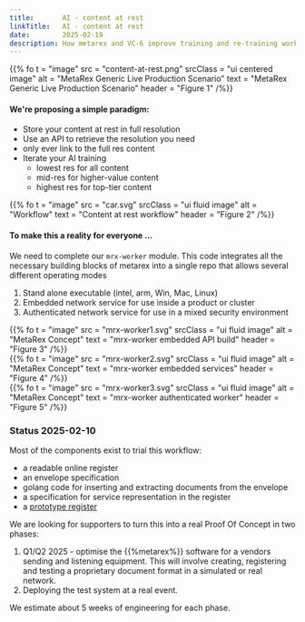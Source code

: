 ```yaml
---
title:       AI - content at rest
linkTitle:   AI - content at rest
date:        2025-02-19
description: How metarex and VC-6 improve training and re-training workflows
---
```


{{% fo
   t = "image"
   src = "content-at-rest.png"
   srcClass = "ui centered image"
   alt = "MetaRex Generic Live Production Scenario"
   text = "MetaRex Generic Live Production Scenario"
   header = "Figure 1"
/%}}

#### We're proposing a simple paradigm:

* Store your content at rest in full resolution
* Use an API to retrieve the resolution you need
* only ever link to the full res content
* Iterate your AI training
  * lowest res for all content
  * mid-res for higher-value content
  * highest res for top-tier content

{{% fo
   t = "image"
   src = "car.svg"
   srcClass = "ui fluid image"
   alt = "Workflow"
   text = "Content at rest workflow"
   header = "Figure 2"
/%}}

#### To make this a reality for everyone ...

We need to complete our `mrx-worker` module. This code integrates all the
necessary building blocks of metarex into a single repo that allows several
different operating modes

1. Stand alone executable (intel, arm, Win, Mac, Linux)
2. Embedded network service for use inside a product or cluster
3. Authenticated network service for use in a mixed security environment

<div class="ui three column grid">
<div class="ui column">
<div class="ui segment">
{{% fo
   t = "image"
   src = "mrx-worker1.svg"
   srcClass = "ui fluid image"
   alt = "MetaRex Concept"
   text = "mrx-worker embedded API build"
   header = "Figure 3"
/%}}
</div>
</div>
<div class="ui column">
<div class="ui segment">
{{% fo
   t = "image"
   src = "mrx-worker2.svg"
   srcClass = "ui fluid image"
   alt = "MetaRex Concept"
   text = "mrx-worker embedded services"
   header = "Figure 4"
/%}}
</div>
</div>
<div class="ui column">
<div class="ui segment">
{{% fo
   t = "image"
   src = "mrx-worker3.svg"
   srcClass = "ui fluid image"
   alt = "MetaRex Concept"
   text = "mrx-worker authenticated worker"
   header = "Figure 5"
/%}}
</div>
</div>
</div>

### Status 2025-02-10

Most of the components exist to trial this workflow:

* a readable online register
* an envelope specification
* golang code for inserting and extracting documents from the envelope
* a specification for service representation in the register
* a [prototype register](https://metarex.media/reg)

We are looking for supporters to turn this into a real Proof Of Concept in
two phases:

1. Q1/Q2 2025 - optimise the {{%metarex%}} software for a vendors sending and
   listening equipment. This will involve creating, registering and testing
   a proprietary document format in a simulated or real network.
2. Deploying the test system at a real event.

We estimate about 5 weeks of engineering for each phase.
